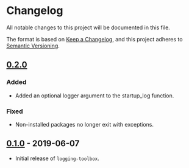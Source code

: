 # Changelog

All notable changes to this project will be documented in this file.

The format is based on [Keep a Changelog](https://keepachangelog.com/en/1.0.0/),
and this project adheres to [Semantic Versioning](https://semver.org/spec/v2.0.0.html).

## [0.2.0]
### Added

- Added an optional logger argument to the startup_log function.

### Fixed

- Non-installed packages no longer exit with exceptions.

## [0.1.0] - 2019-06-07

- Initial release of `logging-toolbox`.

[0.2.0]: https://github.com/thinnect/logging-toolbox/compare/0.1.0...0.2.0
[0.1.0]: https://github.com/thinnect/logging-toolbox/tree/0.1.0
